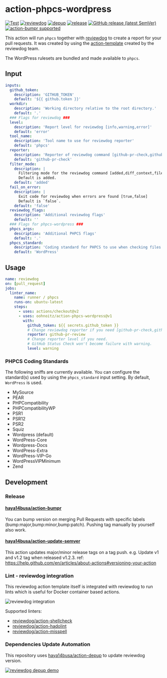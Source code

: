 # action-phpcs-wordpress

[![Test](https://github.com/oohnoitz/action-phpcs-wordpress/workflows/Test/badge.svg)](https://github.com/oohnoitz/action-phpcs-wordpress/actions?query=workflow%3ATest)
[![reviewdog](https://github.com/oohnoitz/action-phpcs-wordpress/workflows/reviewdog/badge.svg)](https://github.com/oohnoitz/action-phpcs-wordpress/actions?query=workflow%3Areviewdog)
[![depup](https://github.com/oohnoitz/action-phpcs-wordpress/workflows/depup/badge.svg)](https://github.com/oohnoitz/action-phpcs-wordpress/actions?query=workflow%3Adepup)
[![release](https://github.com/oohnoitz/action-phpcs-wordpress/workflows/release/badge.svg)](https://github.com/oohnoitz/action-phpcs-wordpress/actions?query=workflow%3Arelease)
[![GitHub release (latest SemVer)](https://img.shields.io/github/v/release/oohnoitz/action-phpcs-wordpress?logo=github&sort=semver)](https://github.com/oohnoitz/action-phpcs-wordpress/releases)
[![action-bumpr supported](https://img.shields.io/badge/bumpr-supported-ff69b4?logo=github&link=https://github.com/haya14busa/action-bumpr)](https://github.com/haya14busa/action-bumpr)

This action will run `phpcs` together with [reviewdog](https://github.com/reviewdog/reviewdog) to create a report for your pull requests. It was created by using the [action-template](https://github.com/reviewdog/action-template) created by the reviewdog team.

The WordPress rulesets are bundled and made available to `phpcs`.

## Input

```yaml
inputs:
  github_token:
    description: 'GITHUB_TOKEN'
    default: '${{ github.token }}'
  workdir:
    description: 'Working directory relative to the root directory.'
    default: '.'
  ### Flags for reviewdog ###
  level:
    description: 'Report level for reviewdog [info,warning,error]'
    default: 'error'
  tool_name:
    description: 'Tool name to use for reviewdog reporter'
    default: 'phpcs'
  reporter:
    description: 'Reporter of reviewdog command [github-pr-check,github-check,github-pr-review].'
    default: 'github-pr-check'
  filter_mode:
    description: |
      Filtering mode for the reviewdog command [added,diff_context,file,nofilter].
      Default is added.
    default: 'added'
  fail_on_error:
    description: |
      Exit code for reviewdog when errors are found [true,false]
      Default is `false`.
    default: 'false'
  reviewdog_flags:
    description: 'Additional reviewdog flags'
    default: ''
  ### Flags for phpcs-wordpress ###
  phpcs_args:
    description: 'Additional PHPCS flags'
    default: '.'
  phpcs_standard:
    description: 'Coding standard for PHPCS to use when checking files'
    default: 'WordPress'
```

## Usage

```yaml
name: reviewdog
on: [pull_request]
jobs:
  linter_name:
    name: runner / phpcs
    runs-on: ubuntu-latest
    steps:
      - uses: actions/checkout@v2
      - uses: oohnoitz/action-phpcs-wordpress@v1
        with:
          github_token: ${{ secrets.github_token }}
          # Change reviewdog reporter if you need [github-pr-check,github-check,github-pr-review].
          reporter: github-pr-review
          # Change reporter level if you need.
          # GitHub Status Check won't become failure with warning.
          level: warning
```

### PHPCS Coding Standards

The following sniffs are currently available. You can configure the standard(s) used by using the `phpcs_standard` input setting. By default, `WordPress` is used.

- MySource
- PEAR
- PHPCompatibility
- PHPCompatibilityWP
- PSR1
- PSR12
- PSR2
- Squiz
- Wordpress (default)
- WordPress-Core
- Wordpress-Docs
- WordPress-Extra
- WordPress-VIP-Go
- WordPressVIPMinimum
- Zend

## Development

### Release

#### [haya14busa/action-bumpr](https://github.com/haya14busa/action-bumpr)
You can bump version on merging Pull Requests with specific labels (bump:major,bump:minor,bump:patch).
Pushing tag manually by yourself also work.

#### [haya14busa/action-update-semver](https://github.com/haya14busa/action-update-semver)

This action updates major/minor release tags on a tag push. e.g. Update v1 and v1.2 tag when released v1.2.3.
ref: https://help.github.com/en/articles/about-actions#versioning-your-action

### Lint - reviewdog integration

This reviewdog action template itself is integrated with reviewdog to run lints
which is useful for Docker container based actions.

![reviewdog integration](https://user-images.githubusercontent.com/3797062/72735107-7fbb9600-3bde-11ea-8087-12af76e7ee6f.png)

Supported linters:

- [reviewdog/action-shellcheck](https://github.com/reviewdog/action-shellcheck)
- [reviewdog/action-hadolint](https://github.com/reviewdog/action-hadolint)
- [reviewdog/action-misspell](https://github.com/reviewdog/action-misspell)

### Dependencies Update Automation
This repository uses [haya14busa/action-depup](https://github.com/haya14busa/action-depup) to update
reviewdog version.

[![reviewdog depup demo](https://user-images.githubusercontent.com/3797062/73154254-170e7500-411a-11ea-8211-912e9de7c936.png)](https://github.com/reviewdog/action-template/pull/6)

